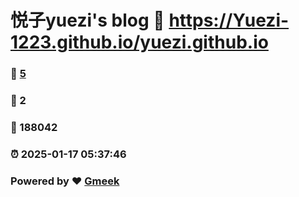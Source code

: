 # 悦子yuezi's blog :link: https://Yuezi-1223.github.io/yuezi.github.io 
### :page_facing_up: [5](https://Yuezi-1223.github.io/yuezi.github.io/tag.html) 
### :speech_balloon: 2 
### :hibiscus: 188042 
### :alarm_clock: 2025-01-17 05:37:46 
### Powered by :heart: [Gmeek](https://github.com/Meekdai/Gmeek)
